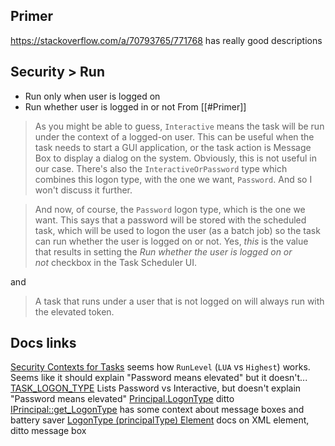 ## Primer
https://stackoverflow.com/a/70793765/771768 has really good descriptions

## Security > Run 
- Run only when user is logged on
- Run whether user is logged in or not
From [[#Primer]]
>As you might be able to guess, `Interactive` means the task will be run under the context of a logged-on user. This can be useful when the task needs to start a GUI application, or the task action is Message Box to display a dialog on the system. Obviously, this is not useful in our case. There's also the `InteractiveOrPassword` type which combines this logon type, with the one we want, `Password`. And so I won't discuss it further.

>And now, of course, the `Password` logon type, which is the one we want. This says that a password will be stored with the scheduled task, which will be used to logon the user (as a batch job) so the task can run whether the user is logged on or not. Yes, _this_ is the value that results in setting the _Run whether the user is logged on or not_ checkbox in the Task Scheduler UI.

and
>A task that runs under a user that is not logged on will always run with the elevated token.

## Docs links
[Security Contexts for Tasks](https://learn.microsoft.com/en-us/windows/win32/taskschd/security-contexts-for-running-tasks) seems how `RunLevel` (`LUA` vs `Highest`) works. Seems like it should explain "Password means elevated" but it doesn't...
[TASK_LOGON_TYPE](https://learn.microsoft.com/en-us/windows/win32/api/taskschd/ne-taskschd-task_logon_type) Lists Password vs Interactive, but doesn't explain "Password means elevated"
[Principal.LogonType](https://learn.microsoft.com/en-us/windows/win32/taskschd/principal-logontype) ditto
[IPrincipal::get_LogonType](https://learn.microsoft.com/en-us/windows/win32/api/taskschd/nf-taskschd-iprincipal-get_logontype) has some context about message boxes and battery saver
[LogonType (principalType) Element](https://learn.microsoft.com/en-us/windows/win32/taskschd/taskschedulerschema-logontype-principaltype-element) docs on XML element, ditto message box
